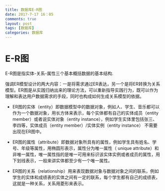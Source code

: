 ```yaml
---
title: 数据库E-R图
date: 2017-7-17 16：05
comments: true
layout: post
tags: [数据库]
categories: 数据库
---
```


# E-R图

E-R图是指实体-关系-属性三个基本概括数据的基本结构.

强调ER模型设计的两大内容：一是将需求通过ER表达，另一个是将ER转换为关系模型。ER图是从实践归纳出来的理论方法，可以重新指导实践行为，既可以作为理解和表达用户数据需求的手段，同时也构成如何生成关系模型的依据。

<!--more-->

- ER图的实体（entity）即数据模型中的数据对象，例如人、学生、音乐都可以作为一个数据对象，用长方体来表示，每个实体都有自己的实体成员（entity member）或者说实体对象（entity instance），例如学生实体里包括张三、李四等，实体成员（entity member）/实体实例（entity instance） 不需要出现在ER图中。



- ER图的属性（attribute）即数据对象所具有的属性，例如学生具有姓名、学号、年级等属性，用椭圆形表示，属性分为唯一属性（ unique attribute）和非唯一属性，唯一属性指的是唯一可用来标识该实体实例或者成员的属性，用下划线表示，一般来讲实体都至少有一个唯一属性。



- ER图的关系（relationship）用来表现数据对象与数据对象之间的联系，例如学生的实体和成绩表的实体之间有一定的联系，每个学生都有自己的成绩表，这就是一种关系，关系用菱形来表示。

